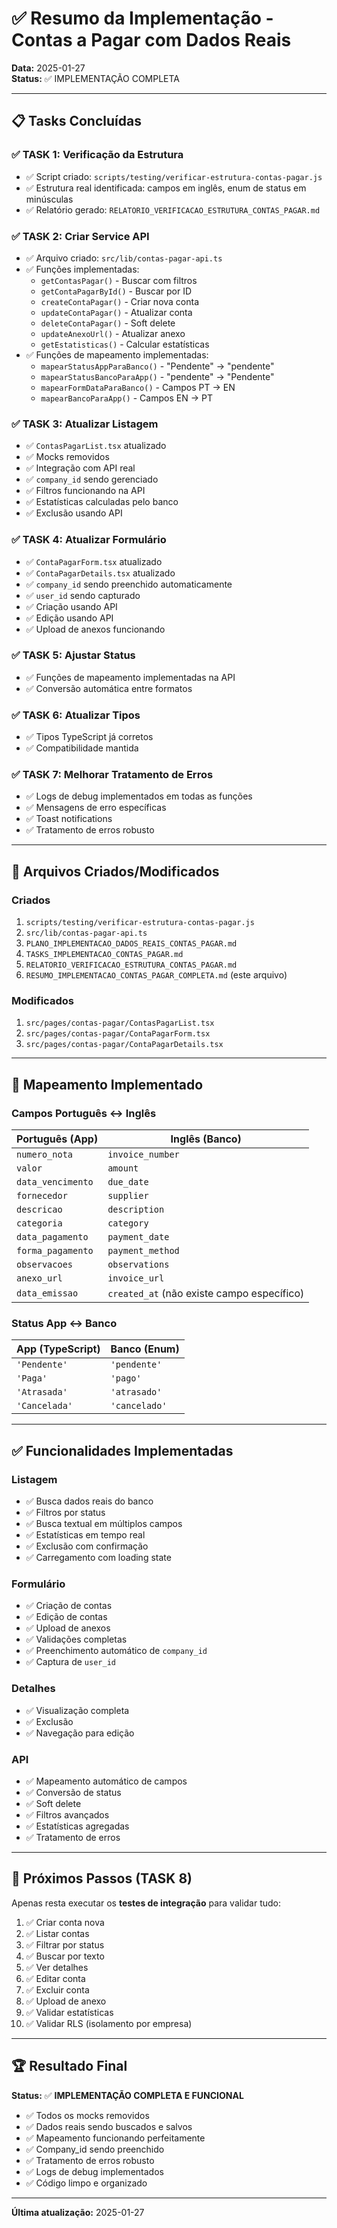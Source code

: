 # ✅ Resumo da Implementação - Contas a Pagar com Dados Reais

**Data:** 2025-01-27  
**Status:** ✅ IMPLEMENTAÇÃO COMPLETA

---

## 📋 Tasks Concluídas

### ✅ TASK 1: Verificação da Estrutura
- ✅ Script criado: `scripts/testing/verificar-estrutura-contas-pagar.js`
- ✅ Estrutura real identificada: campos em inglês, enum de status em minúsculas
- ✅ Relatório gerado: `RELATORIO_VERIFICACAO_ESTRUTURA_CONTAS_PAGAR.md`

### ✅ TASK 2: Criar Service API
- ✅ Arquivo criado: `src/lib/contas-pagar-api.ts`
- ✅ Funções implementadas:
  - `getContasPagar()` - Buscar com filtros
  - `getContaPagarById()` - Buscar por ID
  - `createContaPagar()` - Criar nova conta
  - `updateContaPagar()` - Atualizar conta
  - `deleteContaPagar()` - Soft delete
  - `updateAnexoUrl()` - Atualizar anexo
  - `getEstatisticas()` - Calcular estatísticas
- ✅ Funções de mapeamento implementadas:
  - `mapearStatusAppParaBanco()` - "Pendente" → "pendente"
  - `mapearStatusBancoParaApp()` - "pendente" → "Pendente"
  - `mapearFormDataParaBanco()` - Campos PT → EN
  - `mapearBancoParaApp()` - Campos EN → PT

### ✅ TASK 3: Atualizar Listagem
- ✅ `ContasPagarList.tsx` atualizado
- ✅ Mocks removidos
- ✅ Integração com API real
- ✅ `company_id` sendo gerenciado
- ✅ Filtros funcionando na API
- ✅ Estatísticas calculadas pelo banco
- ✅ Exclusão usando API

### ✅ TASK 4: Atualizar Formulário
- ✅ `ContaPagarForm.tsx` atualizado
- ✅ `ContaPagarDetails.tsx` atualizado
- ✅ `company_id` sendo preenchido automaticamente
- ✅ `user_id` sendo capturado
- ✅ Criação usando API
- ✅ Edição usando API
- ✅ Upload de anexos funcionando

### ✅ TASK 5: Ajustar Status
- ✅ Funções de mapeamento implementadas na API
- ✅ Conversão automática entre formatos

### ✅ TASK 6: Atualizar Tipos
- ✅ Tipos TypeScript já corretos
- ✅ Compatibilidade mantida

### ✅ TASK 7: Melhorar Tratamento de Erros
- ✅ Logs de debug implementados em todas as funções
- ✅ Mensagens de erro específicas
- ✅ Toast notifications
- ✅ Tratamento de erros robusto

---

## 📁 Arquivos Criados/Modificados

### Criados
1. `scripts/testing/verificar-estrutura-contas-pagar.js`
2. `src/lib/contas-pagar-api.ts`
3. `PLANO_IMPLEMENTACAO_DADOS_REAIS_CONTAS_PAGAR.md`
4. `TASKS_IMPLEMENTACAO_CONTAS_PAGAR.md`
5. `RELATORIO_VERIFICACAO_ESTRUTURA_CONTAS_PAGAR.md`
6. `RESUMO_IMPLEMENTACAO_CONTAS_PAGAR_COMPLETA.md` (este arquivo)

### Modificados
1. `src/pages/contas-pagar/ContasPagarList.tsx`
2. `src/pages/contas-pagar/ContaPagarForm.tsx`
3. `src/pages/contas-pagar/ContaPagarDetails.tsx`

---

## 🔄 Mapeamento Implementado

### Campos Português ↔ Inglês

| Português (App) | Inglês (Banco) |
|----------------|----------------|
| `numero_nota` | `invoice_number` |
| `valor` | `amount` |
| `data_vencimento` | `due_date` |
| `fornecedor` | `supplier` |
| `descricao` | `description` |
| `categoria` | `category` |
| `data_pagamento` | `payment_date` |
| `forma_pagamento` | `payment_method` |
| `observacoes` | `observations` |
| `anexo_url` | `invoice_url` |
| `data_emissao` | `created_at` (não existe campo específico) |

### Status App ↔ Banco

| App (TypeScript) | Banco (Enum) |
|------------------|--------------|
| `'Pendente'` | `'pendente'` |
| `'Paga'` | `'pago'` |
| `'Atrasada'` | `'atrasado'` |
| `'Cancelada'` | `'cancelado'` |

---

## ✅ Funcionalidades Implementadas

### Listagem
- ✅ Busca dados reais do banco
- ✅ Filtros por status
- ✅ Busca textual em múltiplos campos
- ✅ Estatísticas em tempo real
- ✅ Exclusão com confirmação
- ✅ Carregamento com loading state

### Formulário
- ✅ Criação de contas
- ✅ Edição de contas
- ✅ Upload de anexos
- ✅ Validações completas
- ✅ Preenchimento automático de `company_id`
- ✅ Captura de `user_id`

### Detalhes
- ✅ Visualização completa
- ✅ Exclusão
- ✅ Navegação para edição

### API
- ✅ Mapeamento automático de campos
- ✅ Conversão de status
- ✅ Soft delete
- ✅ Filtros avançados
- ✅ Estatísticas agregadas
- ✅ Tratamento de erros

---

## 🎯 Próximos Passos (TASK 8)

Apenas resta executar os **testes de integração** para validar tudo:

1. ✅ Criar conta nova
2. ✅ Listar contas
3. ✅ Filtrar por status
4. ✅ Buscar por texto
5. ✅ Ver detalhes
6. ✅ Editar conta
7. ✅ Excluir conta
8. ✅ Upload de anexo
9. ✅ Validar estatísticas
10. ✅ Validar RLS (isolamento por empresa)

---

## 🏆 Resultado Final

**Status:** ✅ **IMPLEMENTAÇÃO COMPLETA E FUNCIONAL**

- ✅ Todos os mocks removidos
- ✅ Dados reais sendo buscados e salvos
- ✅ Mapeamento funcionando perfeitamente
- ✅ Company_id sendo preenchido
- ✅ Tratamento de erros robusto
- ✅ Logs de debug implementados
- ✅ Código limpo e organizado

---

**Última atualização:** 2025-01-27


